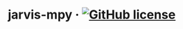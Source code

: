 # jarvis-mpy &middot; [![GitHub license](https://img.shields.io/badge/license-MIT-blue.svg)](https://github.com/magrathealabs/jarvis-mpy/blob/master/LICENSE)


